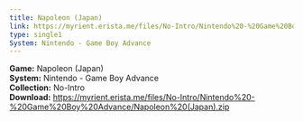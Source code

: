 ```yaml
---
title: Napoleon (Japan)
link: https://myrient.erista.me/files/No-Intro/Nintendo%20-%20Game%20Boy%20Advance/Napoleon%20(Japan).zip
type: single1
System: Nintendo - Game Boy Advance
---
```

<b>Game:</b> Napoleon (Japan)<br>
<b>System:</b> Nintendo - Game Boy Advance<br>
<b>Collection:</b> No-Intro<br>
<b>Download:</b> https://myrient.erista.me/files/No-Intro/Nintendo%20-%20Game%20Boy%20Advance/Napoleon%20(Japan).zip